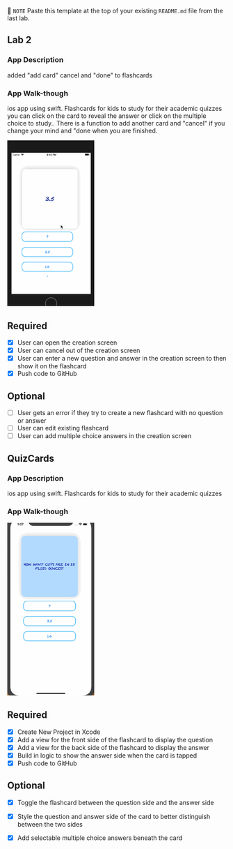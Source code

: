 📝 `NOTE` Paste this template at the top of your existing `README.md` file from the last lab.

## Lab 2

### App Description
added "add card" cancel and "done" to flashcards

### App Walk-though
ios app using swift. Flashcards for kids to study for their academic quizzes
you can click on the card to reveal the answer or  click on the multiple choice to study.. 
There is a function to add another card and "cancel" if you change your mind and "done when you are finished. 

<img src="https://github.com/mardb/flashcardapp/blob/master/flashcard2.gif" width=200><br>


## Required
- [X] User can open the creation screen
- [X] User can cancel out of the creation screen
- [X] User can enter a new question and answer in the creation screen to then show it on the flashcard
- [X] Push code to GitHub
## Optional
- [ ] User gets an error if they try to create a new flashcard with no question or answer
- [ ] User can edit existing flashcard
- [ ] User can add multiple choice answers in the creation screen

## QuizCards

### App Description

ios app using swift. Flashcards for kids to study for their academic quizzes

### App Walk-though

<img src="https://github.com/mardb/flashcardapp/blob/master/flashcardapp_02.gif" width=200><br>

## Required
- [X] Create New Project in Xcode
- [X] Add a view for the front side of the flashcard to display the question
- [X] Add a view for the back side of the flashcard to display the answer
- [X] Build in logic to show the answer side when the card is tapped
- [X] Push code to GitHub
## Optional
- [X] Toggle the flashcard between the question side and the answer side
- [X] Style the question and answer side of the card to better distinguish between the two sides
- [X] Add selectable multiple choice answers beneath the card


